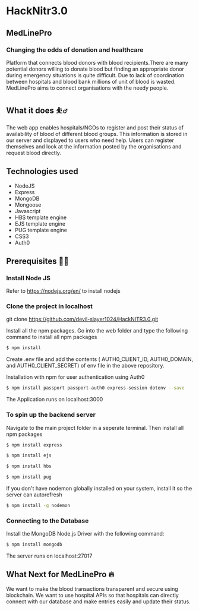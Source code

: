 # HackNitr3.0

## MedLinePro
### Changing the odds of donation and healthcare

Platform that connects blood donors with blood recipients.There are many potential donors willing to donate blood but finding an appropriate donor during emergency situations is quite difficult. Due to lack of coordination between hospitals and blood bank millions of unit of blood is wasted. MedLinePro aims to connect organisations with the needy people.

## What it does :bouncing_ball_man:
The web app enables hospitals/NGOs to register and post their status of availability of blood of different blood groups. This information is stored in our server and displayed to users who need help. Users can register themselves and look at the information posted by the organisations and request blood directly.

## Technologies used
* NodeJS
* Express
* MongoDB
* Mongoose
* Javascript
* HBS template engine
* EJS template engine
* PUG template engine
* CSS3
* Auth0

## Prerequisites :man_technologist:
### Install Node JS

Refer to https://nodejs.org/en/ to install nodejs

### Clone the project in localhost

git clone https://github.com/devil-slayer1024/HackNITR3.0.git

Install all the npm packages. Go into the web folder and type the following command to install all npm packages
```sh
$ npm install
```

Create .env file and add the contents ( AUTH0_CLIENT_ID, AUTH0_DOMAIN, and AUTH0_CLIENT_SECRET) of env file in the above repository.

Installation with npm for user authentication using Auth0
```sh
$ npm install passport passport-auth0 express-session dotenv --save
```

The Application runs on localhost:3000

### To spin up the backend server

Navigate to the main project folder in a seperate terminal. Then install all npm packages
```sh
$ npm install express
```
```sh
$ npm install ejs
```
```sh
$ npm install hbs
```
```sh
$ npm install pug
```

If you don't have nodemon globally installed on your system, install it so the server can autorefresh
```sh
$ npm install -g nodemon
```

### Connecting to the Database

Install the MongoDB Node.js Driver with the following command:
```sh
$ npm install mongodb
```
The server runs on localhost:27017

## What Next for MedLinePro :fire:
We want to make the blood transactions transparent and secure using blockchain. We want to use hospital APIs so that hospitals can directly connect with our database and make entries easily and update their status.

